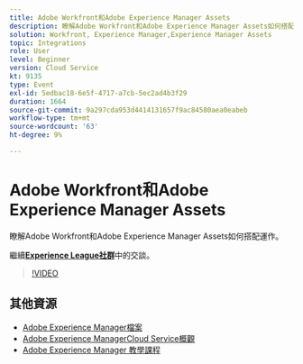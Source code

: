 ```yaml
---
title: Adobe Workfront和Adobe Experience Manager Assets
description: 瞭解Adobe Workfront和Adobe Experience Manager Assets如何搭配運作。
solution: Workfront, Experience Manager,Experience Manager Assets
topic: Integrations
role: User
level: Beginner
version: Cloud Service
kt: 9135
type: Event
exl-id: 5edbac18-6e5f-4717-a7cb-5ec2ad4b3f29
duration: 1664
source-git-commit: 9a297cda953d4414131657f9ac84580aea0eabeb
workflow-type: tm+mt
source-wordcount: '63'
ht-degree: 9%

---
```


# Adobe Workfront和Adobe Experience Manager Assets

瞭解Adobe Workfront和Adobe Experience Manager Assets如何搭配運作。

繼續&#x200B;**[Experience League社群](https://adobe.ly/3kHfJED)**&#x200B;中的交談。

>[!VIDEO](https://video.tv.adobe.com/v/337578/?quality=12&learn=on&hidetitle=true)

## 其他資源

- [Adobe Experience Manager檔案](https://experienceleague.adobe.com/docs/experience-manager-cloud-service.html)
- [Adobe Experience ManagerCloud Service概觀](https://experienceleague.adobe.com/docs/experience-manager-cloud-service/overview/home.html)
- [Adobe Experience Manager 教學課程](https://experienceleague.adobe.com/docs/experience-manager-tutorials.html)
